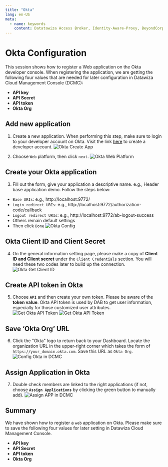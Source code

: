 ```yaml
---
title: "Okta"
lang: en-US
meta:
  - name: keywords
    content: Datatawiza Access Broker, Identity-Aware-Proxy, BeyondCorp, SSO, OIDC, Reverse-Proxy, System Architecture
---
```

# Okta Configuration
This session shows how to register a Web application on the Okta developer console. When registering the application, we are getting the following four values that are needed for later configuration in Datawiza Cloud Management Console (DCMC): 
* **API key**
* **API Secret**
* **API token**
* **Okta Org**

## Add new application
1. Create a new application. When performing this step, make sure to login to your developer account on Okta. Visit the link [here](https://developer.okta.com/signup/) to create a developer account.
![Okta Create App](../../docs/img/okta-create-app.png)

2. Choose `Web` platform, then click `next`.
![Okta Web Platform](../img/okta-web-platform.png)

## Create your Okta application
3. Fill out the form, give your application a descriptive name. e.g., Header base application demo. Follow the steps below:
* `Base URIs`: e.g., http://localhost:9772/
* `Login redirect URIs`: e.g., http://localhost:9772/authorization-code/callback
* `Logout redirect URIs`: e.g., http://localhost:9772/ab-logout-success
* Others remain default settings
* Then click `Done`
![Okta Config](../img/okta-config.png)


## Okta Client ID and Client Secret
4. On the general information setting page, please make a copy of **Client ID and Client secret** under the `Client Credentials` section. You will need these two codes later to build up the connection.
![Okta Get Client ID](../img/okta-clientID.png)


## Create API token in Okta
5. Choose **`API`** and then create your own token. Please be aware of the **token value**. Okta API token is used by DAB to get user information, especially for those customized user attributes.  
![Get Okta API Token](../img/okta-apitoken1.png)
![Get Okta API Token](../img/okta-apitoken2.png)


## Save ‘Okta Org’ URL
6. Click the "Okta" logo to return back to your Dashboard. Locate the organization URL in the upper-right corner which takes the form of `https://your_domain.okta.com`. Save this URL as `Okta Org`. 
![Config Okta in DCMC](../img/okta-dcmc-org.png)

## Assign Application in Okta
7. Double check members are linked to the right applications (if not, choose **`Assign Applications`** by clicking the green button to manually add).
![Assign APP in DCMC](../img/okta-assignapp.png)

## Summary
We have shown how to register a `web` application on Okta. Please make sure to save the following four values for later setting in Datawiza Cloud Management Console.
* **API key**
* **API Secret**
* **API token**
* **Okta Org**
